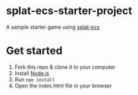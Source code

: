 # splat-ecs-starter-project

A sample starter game using [splat-ecs](https://github.com/SplatJS/splat-ecs)

# Get started

1. Fork this repo & clone it to your computer
2. Install [Node.js](https://nodejs.org)
3. Run `npm install`
4. Open the index.html file in your browser
